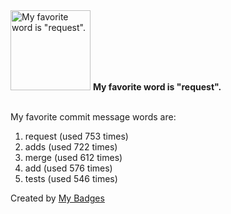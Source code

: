 <img src="https://my-badges.github.io/my-badges/favorite-word.png" alt="My favorite word is &quot;request&quot;." title="My favorite word is &quot;request&quot;." width="128">
<strong>My favorite word is &quot;request&quot;.</strong>
<br><br>

My favorite commit message words are:

1. request (used 753 times)
2. adds (used 722 times)
3. merge (used 612 times)
4. add (used 576 times)
5. tests (used 546 times)


Created by <a href="https://github.com/my-badges/my-badges">My Badges</a>